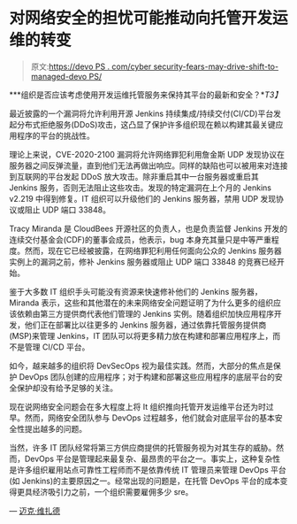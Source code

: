 # 对网络安全的担忧可能推动向托管开发运维的转变

> 原文:[https://devo PS . com/cyber security-fears-may-drive-shift-to-managed-devo PS/](https://devops.com/cybersecurity-fears-may-drive-shift-to-managed-devops/)

***组织是否应该考虑使用开发运维托管服务来保持其平台的最新和安全？**T3】*

最近披露的一个漏洞将允许利用开源 Jenkins 持续集成/持续交付(CI/CD)平台发起分布式拒绝服务(DDoS)攻击，这凸显了保护许多组织现在赖以构建其最关键应用程序的平台的挑战性。

理论上来说，CVE-2020-2100 漏洞将允许网络罪犯利用詹金斯 UDP 发现协议在服务器之间反弹流量，直到他们无法再做出响应。同样的缺陷也可以被用来对连接到互联网的平台发起 DDoS 放大攻击。除非重启其中一台服务器或重启其 Jenkins 服务，否则无法阻止这些攻击。发现的特定漏洞在上个月的 Jenkins v2.219 中得到修复。IT 组织可以升级他们的 Jenkins 服务器，禁用 UDP 发现协议或阻止 UDP 端口 33848。

Tracy Miranda 是 CloudBees 开源社区的负责人，也是负责监督 Jenkins 开发的连续交付基金会(CDF)的董事会成员，他表示，bug 本身充其量只是中等严重程度。然而，现在它已经被披露，在网络罪犯利用任何面向公众的 Jenkins 服务器实例上的漏洞之前，修补 Jenkins 服务器或阻止 UDP 端口 33848 的竞赛已经开始。

鉴于大多数 IT 组织手头可能没有资源来快速修补他们的 Jenkins 服务器，Miranda 表示，这些和其他潜在的未来网络安全问题证明了为什么更多的组织应该依赖由第三方提供商代表他们管理的 Jenkins 实例。随着组织加快应用程序开发，他们正在部署比以往更多的 Jenkins 服务器，通过依靠托管服务提供商(MSP)来管理 Jenkins，IT 团队可以将更多精力放在构建和部署应用程序上，而不是管理 CI/CD 平台。

如今，越来越多的组织将 DevSecOps 视为最佳实践。然而，大部分的焦点是保护 DevOps 团队创建的应用程序；对于构建和部署这些应用程序的底层平台的安全保护却没有给予足够的关注。

现在说网络安全问题会在多大程度上将 It 组织推向托管开发运维平台还为时过早。然而，网络安全团队参与 DevOps 过程越多，他们就会对底层平台的基本安全性提出越多的问题。

当然，许多 IT 团队经常将第三方供应商提供的托管服务视为对其生存的威胁。然而，DevOps 平台是管理起来最复杂、最昂贵的平台之一。事实上，这种复杂性是许多组织雇用站点可靠性工程师而不是依靠传统 IT 管理员来管理 DevOps 平台(如 Jenkins)的主要原因之一。经常出现的问题是，在托管 DevOps 平台的成本变得更具经济吸引力之前，一个组织需要雇佣多少 sre。

— [迈克·维扎德](https://devops.com/author/mike-vizard/)